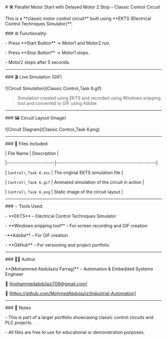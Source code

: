 \# 🛠️ Parallel Motor Start with Delayed Motor 2 Stop – Classic Control Circuit



This is a \*\*classic motor control circuit\*\* built using \*\*EKTS (Electrical Control Techniques Simulator)\*\*.



\### ⚙️ Functionality:

\- Press \*\*Start Button\*\* → Motor1 and Motor2 run.

\- Press \*\*Stop Button\*\* → Motor1 stops.

\- Motor2 stops after 5 seconds.

---



\### 🎬 Live Simulation (GIF)



!\[Circuit Simulation](Classic Control\_Task 6.gif)



> Simulation created using EKTS and recorded using Windows snipping tool and converted to GIF using Adobe.



---



\### 🖼️ Circuit Layout (Image)



!\[Circuit Diagram](Classic Control\_Task 6.png)



---



\### 📁 Files Included:

| File Name              | Description                                      |

|------------------------|--------------------------------------------------|

| `Control\_Task 6.esc` | The original EKTS simulation file                |

| `Control\_Task 6.gif`  | Animated simulation of the circuit in action     |

| `Control\_Task 6.png`  | Static image of the circuit layout               |



---



\### 💡 Tools Used:

\- \*\*EKTS\*\* – Electrical Control Techniques Simulator

\- \*\*Windows snipping tool\*\* – For screen recording and GIF creation

-\*\*Adobe\*\* – For GIF creation

\- \*\*GitHub\*\* – For versioning and project portfolio



---



\### 👨‍🔧 Author

\*\*\[Mohammed Abdulaziz Farrag]\*\* – Automation \& Embedded Systems Engineer  

📧 \[mohammedabdulazi709@gmail.com]  

🔗 \[https://github.com/MohmedAbdulaziz/Industrial-Automation]



---



\### 📌 Notes

\- This is part of a larger portfolio showcasing classic control circuits and PLC projects.

\- All files are free to use for educational or demonstration purposes.






